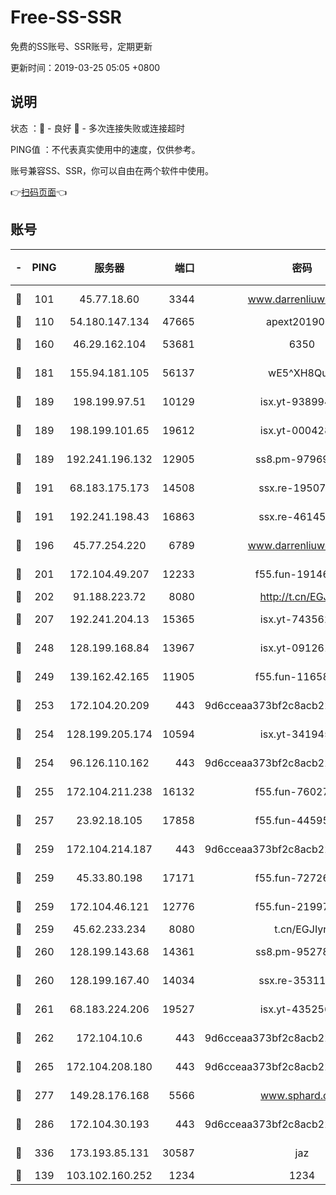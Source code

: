 # Free-SS-SSR

免费的SS账号、SSR账号，定期更新

更新时间：2019-03-25 05:05 +0800

## 说明

状态     ：🙂 - 良好 🙁 - 多次连接失败或连接超时

PING值   ：不代表真实使用中的速度，仅供参考。

账号兼容SS、SSR，你可以自由在两个软件中使用。

👉[扫码页面](https://liesauer.github.io/Free-SS-SSR/)👈

## 账号

|-|PING|服务器|端口|密码|加密方式|区域|
|:----:|:----:|:-----:|-----:|:----:|:----:|:----:|
|🙂|101|45.77.18.60|3344|www.darrenliuwei.com|aes-256-cfb|JP|
|🙂|110|54.180.147.134|47665|apext2019001|chacha20|KR|
|🙂|160|46.29.162.104|53681|6350|aes-128-ctr|RU|
|🙂|181|155.94.181.105|56137|wE5^XH8Quw|aes-256-cfb|US|
|🙂|189|198.199.97.51|10129|isx.yt-93899437|aes-256-cfb|US|
|🙂|189|198.199.101.65|19612|isx.yt-00042869|aes-256-cfb|US|
|🙂|189|192.241.196.132|12905|ss8.pm-97969807|aes-256-cfb|US|
|🙂|191|68.183.175.173|14508|ssx.re-19507482|aes-256-cfb|US|
|🙂|191|192.241.198.43|16863|ssx.re-46145720|aes-256-cfb|US|
|🙂|196|45.77.254.220|6789|www.darrenliuwei.com|aes-256-cfb|SG|
|🙂|201|172.104.49.207|12233|f55.fun-19146730|aes-256-cfb|SG|
|🙂|202|91.188.223.72|8080|http://t.cn/EGJIyrl|rc4-md5|RU|
|🙂|207|192.241.204.13|15365|isx.yt-74356229|aes-256-cfb|US|
|🙂|248|128.199.168.84|13967|isx.yt-09126188|aes-256-cfb|SG|
|🙂|249|139.162.42.165|11905|f55.fun-11658175|aes-256-cfb|SG|
|🙂|253|172.104.20.209|443|9d6cceaa373bf2c8acb22e60b6a58be6|aes-256-cfb|US|
|🙂|254|128.199.205.174|10594|isx.yt-34194530|aes-256-cfb|SG|
|🙂|254|96.126.110.162|443|9d6cceaa373bf2c8acb22e60b6a58be6|aes-256-cfb|US|
|🙂|255|172.104.211.238|16132|f55.fun-76027787|aes-256-cfb|US|
|🙂|257|23.92.18.105|17858|f55.fun-44595714|aes-256-cfb|US|
|🙂|259|172.104.214.187|443|9d6cceaa373bf2c8acb22e60b6a58be6|aes-256-cfb|US|
|🙂|259|45.33.80.198|17171|f55.fun-72726729|aes-256-cfb|US|
|🙂|259|172.104.46.121|12776|f55.fun-21997792|aes-256-cfb|SG|
|🙂|259|45.62.233.234|8080|t.cn/EGJIyrl|rc4-md5|CA|
|🙂|260|128.199.143.68|14361|ss8.pm-95278074|aes-256-cfb|SG|
|🙂|260|128.199.167.40|14034|ssx.re-35311093|aes-256-cfb|SG|
|🙂|261|68.183.224.206|19527|isx.yt-43525673|aes-256-cfb|SG|
|🙂|262|172.104.10.6|443|9d6cceaa373bf2c8acb22e60b6a58be6|aes-256-cfb|US|
|🙂|265|172.104.208.180|443|9d6cceaa373bf2c8acb22e60b6a58be6|aes-256-cfb|US|
|🙂|277|149.28.176.168|5566|www.sphard.com|aes-256-cfb|AU|
|🙂|286|172.104.30.193|443|9d6cceaa373bf2c8acb22e60b6a58be6|aes-256-cfb|US|
|🙂|336|173.193.85.131|30587|jaz|aes-256-cfb|US|
|🙂|139|103.102.160.252|1234|1234|rc4-md5|JP|
